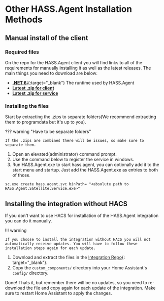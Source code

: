 # Other HASS.Agent Installation Methods

## Manual install of the client

### Required files

On the repo for the HASS.Agent client you will find links to all of the requirements for manually installing it as well as the latest releases. The main things you need to download are below:

- [**.NET 6:**](https://dotnet.microsoft.com/en-us/download/dotnet/thank-you/runtime-desktop-6.0.25-windows-x64-installer){:target="\_blank"} The runtime used by HASS.Agent
- [**Latest .zip for client**](https://github.com/hass-agent/HASS.Agent/releases/latest/download/HASS.Agent.zip)
- [**Latest .zip for service**](https://github.com/hass-agent/HASS.Agent/releases/latest/download/HASS.Agent.Satellite.Service.zip)

### Installing the files

Start by extracting the .zips to separate folders(We recommend extracting them to programdata but it's up to you).

??? warning "Have to be separate folders"

    If the .zips are combined there will be issues, so make sure to separate them.

1.  Open an elevated(administrator) command prompt.
2.  Use the command below to register the service in windows.
3.  Run HASS.Agent.exe to start hass.agent, you can optionally add it to the start menu and startup. Just add the HASS.Agent.exe as entries to both of those.

```batch title="Registering the service"
sc.exe create hass.agent.svc binPath= "<absolute path to HASS.Agent.Satellite.Service.exe>"
```

## Installing the integration without HACS

If you don't want to use HACS for installation of the HASS.Agent integration you can do it manually.

!!! warning

    If you choose to install the integration without HACS you will not automatically receive updates. You will have to follow these installation steps again for each update.

1. Download and extract the files in the [Integration Repo](https://github.com/hass-agent/integration/archive/refs/heads/main.zip){: target="\_blank"}.
2. Copy the `custom_components/` directory into your Home Assistant's `config/` directory.

Done! Thats it, but remember there will be no updates, so you need to re-download the file and copy again for each update of the integration. Make sure to restart Home Assistant to apply the changes.
